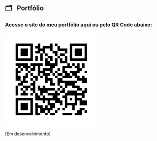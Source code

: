 ## 🗂 &nbsp; Portfólio 
 
### Acesse o site do meu portfólio [aqui](https://gabriela-gnsales.github.io/portfolio/) ou pelo QR Code abaixo:

![alt text](/img/qr-code-site.png)

[Em desenvolvimento]
